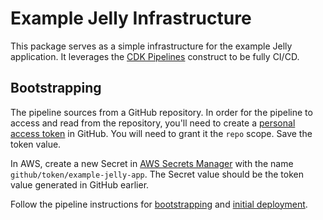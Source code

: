 # Example Jelly Infrastructure

This package serves as a simple infrastructure for the example Jelly application.
It leverages the [CDK Pipelines][1] construct to be fully CI/CD.

[1]: https://docs.aws.amazon.com/cdk/api/latest/docs/pipelines-readme.html

## Bootstrapping

The pipeline sources from a GitHub repository.
In order for the pipeline to access and read from the repository, you'll need to create a [personal access token][2] in GitHub.
You will need to grant it the `repo` scope. Save the token value.

In AWS, create a new Secret in [AWS Secrets Manager][3] with the name `github/token/example-jelly-app`.
The Secret value should be the token value generated in GitHub earlier.

Follow the pipeline instructions for [bootstrapping][4] and [initial deployment][5].

[2]: https://github.com/settings/tokens
[3]: https://aws.amazon.com/secrets-manager/
[4]: https://docs.aws.amazon.com/cdk/api/latest/docs/pipelines-readme.html#cdk-environment-bootstrapping
[5]: https://docs.aws.amazon.com/cdk/api/latest/docs/pipelines-readme.html#initial-pipeline-deployment
